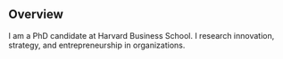 ## Overview

I am a PhD candidate at Harvard Business School. I research innovation, strategy, and entrepreneurship in organizations.
